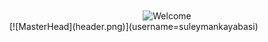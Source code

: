 <div align="center">
<img src="https://github.com/fnky/fnky/raw/fnky/img/welcome-fire.gif" alt="Welcome" align="center">
</div>
[![MasterHead](header.png)](username=suleymankayabasi)


